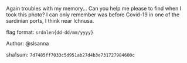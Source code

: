 Again troubles with my memory... Can you help me please to find when I took this photo? I can only remember was before Covid-19 in one of the sardinian ports, I think near Ichnusa.

flag format: `srdnlen{dd-dd/mm/yyyy}`

Author: @slsanna

sha1sum: `7d7485ff7033c5d951ab27d4b3e731727984600c`

